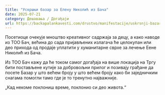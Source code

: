 ```yaml
---
title: "Ускршњи базар за Елену Николић из Бача"
date: 2025-07-21
category: Дешавања / Догађаји
url: https://backapalankavesti.com/drustvo/manifestacije/uskrsnji-bazar-za-elenu-nikolic-iz-baca/
---
```


Посетиоце очекује мноштво креативног садржаја за децу, а како наводе из ТОО Бач, већина до сада пријављених излагача ће целокупан или део прихода од продаје уплатити у хуманитарне сврхе за лечење Еене Николић из Бача.

Из ТОО Бач кажу да ће током самог догађаја на више локација на Тргу бити постављене кутије за добровољни прилог и позивају грађане да посете Базар у што већем броју у што већем броју како би заједничким снагама помогли тамо где је то тренутно најважније.

„Кад некоме поклониш време, поклонио си део живота.“
